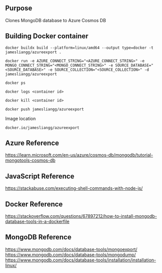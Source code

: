 ## Purpose
Clones MongoDB database to Azure Cosmos DB

## Building Docker container
```
docker buildx build --platform=linux/amd64 --output type=docker -t jamesliangg/azureexport .

docker run -e AZURE_CONNECT_STRING="<AZURE_CONNECT_STRING>" -e MONGO_CONNECT_STRING="<MONGO_CONNECT_STRING>" -e SOURCE_DATABASE="<SOURCE_DATABASE>" -e SOURCE_COLLECTION="<SOURCE_COLLECTION>" -d jamesliangg/azureexport

docker ps

docker logs <container id>

docker kill <container id>

docker push jamesliangg/azureexport
```

Image location
```
docker.io/jamesliangg/azureexport
```

## Azure Reference
https://learn.microsoft.com/en-us/azure/cosmos-db/mongodb/tutorial-mongotools-cosmos-db

## JavaScript Reference
https://stackabuse.com/executing-shell-commands-with-node-js/

## Docker Reference
https://stackoverflow.com/questions/67897212/how-to-install-mongodb-database-tools-in-a-dockerfile

## MongoDB Reference
https://www.mongodb.com/docs/database-tools/mongoexport/
https://www.mongodb.com/docs/database-tools/mongodump/
https://www.mongodb.com/docs/database-tools/installation/installation-linux/